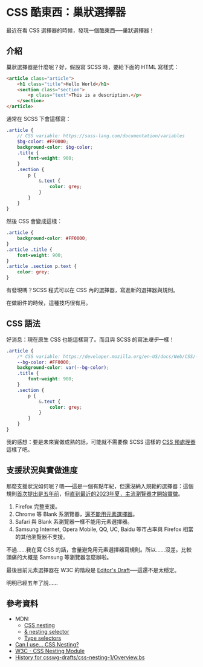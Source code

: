 # CSS 酷東西：巢狀選擇器

最近在看 CSS 選擇器的時候，發現一個酷東西──巢狀選擇器！

## 介紹

巢狀選擇器是什麼呢？好，假設寫 SCSS 時，要給下面的 HTML 寫樣式：

```html
<article class="article">
    <h1 class="title">Hello World</h1>
    <section class="section">
        <p class="text">This is a description.</p>
    </section>
</article>
```

通常在 SCSS 下會這樣寫：

```scss
.article {
    // CSS variable: https://sass-lang.com/documentation/variables
    $bg-color: #FF0000;
    background-color: $bg-color;
    .title {
        font-weight: 900;
    }
    .section {
        p {
            &.text {
                color: grey;
            }
        }
    }
}
```

然後 CSS 會變成這樣：

```scss
.article {
    background-color: #FF0000;
}
.article .title {
    font-weight: 900;
}
.article .section p.text {
    color: grey;
}
```

有發現嗎？SCSS 程式可以在 CSS 內的選擇器，寫進新的選擇器與規則。

在做組件的時候，這種技巧很有用。

## CSS 語法

好消息：現在原生 CSS 也能這樣寫了。而且與 SCSS 的寫法*幾乎*一樣！

```css
.article {
    /* CSS variable: https://developer.mozilla.org/en-US/docs/Web/CSS/--* */
    --bg-color: #FF0000;
    background-color: var(--bg-color);
    .title {
        font-weight: 900;
    }
    .section {
        p {
            &.text {
                color: grey;
            }
        }
    }
}
```

我的感想：要是未來實做成熟的話，可能就不需要像 SCSS 這樣的 [CSS 預處理器](https://developer.mozilla.org/en-US/docs/Glossary/CSS_preprocessor)這樣了吧。

## 支援狀況與實做進度

那麼支援狀況如何呢？嗯──這是一個有點年紀，但還沒納入規範的選擇器：這個規則[首次提出是五年前](https://github.com/w3c/csswg-drafts/commit/0e38020a779406dceede3a3c235093b575d3fd0a)，但[直到最近的2023年夏，主流瀏覽器才開始實做](https://caniuse.com/css-nesting)。

1. Firefox 完整支援。
2. Chrome 等 Blank 系瀏覽器，[還不能用元素選擇器](https://bugs.chromium.org/p/chromium/issues/detail?id=1427259)。
3. Safari 與 Blank 系瀏覽器一樣不能用元素選擇器。
4. Samsung Internet, Opera Mobile, QQ, UC, Baidu 等市占率與 Firefox 相當的其他瀏覽器不支援。

不過……我在寫 CSS 的話，會量避免用元素選擇器寫規則。所以……沒差。比較頭痛的大概是 Samsung 等瀏覽器怎麼辦啦。

最後目前元素選擇器在 W3C 的階段是 [Editor's Draft](https://www.w3.org/standards/types/#ED)──這還不是太穩定。

明明已經五年了說……

## 參考資料

* MDN:
    * [CSS nesting](https://developer.mozilla.org/en-US/docs/Web/CSS/CSS_nesting)
    * [& nesting selector](https://developer.mozilla.org/en-US/docs/Web/CSS/Nesting_selector)
    * [Type selectors](https://developer.mozilla.org/en-US/docs/Web/CSS/Type_selectors)
* [Can I use... CSS Nesting?](https://caniuse.com/css-nesting)
* [W3C - CSS Nesting Module](https://drafts.csswg.org/css-nesting)
* [History for csswg-drafts/css-nesting-1/Overview.bs](https://github.com/w3c/csswg-drafts/commits/main/css-nesting-1/Overview.bs)
